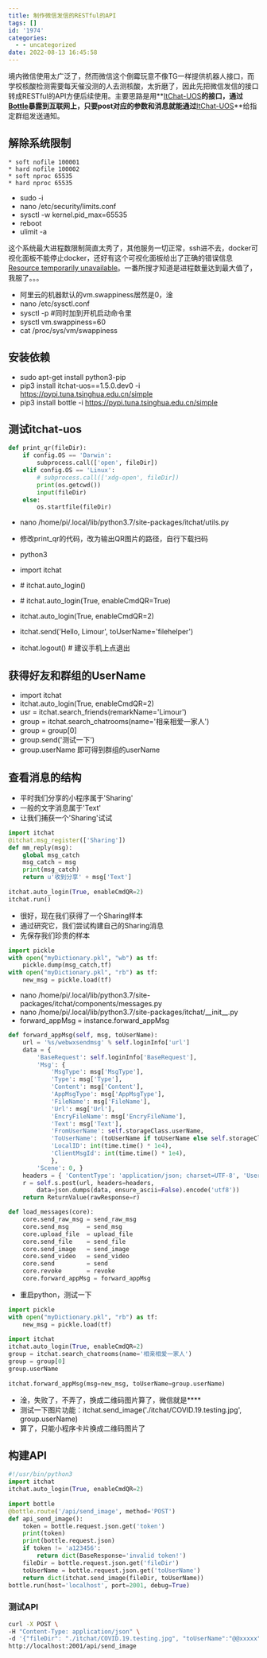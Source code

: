 ```yaml
---
title: 制作微信发信的RESTful的API
tags: []
id: '1974'
categories:
  - - uncategorized
date: 2022-08-13 16:45:58
---
```


境内微信使用太广泛了，然而微信这个倒霉玩意不像TG一样提供机器人接口，而学校核酸检测需要每天催没测的人去测核酸，太折磨了，因此先把微信发信的接口转成RESTful的API方便后续使用。主要思路是用**[ItChat-UOS](https://github.com/why2lyj/ItChat-UOS)**的接口，通过[Bottle](https://bottlepy.org/docs/dev/)暴露到互联网上，只要post对应的参数和消息就能通过**[ItChat-UOS](https://github.com/why2lyj/ItChat-UOS)**给指定群组发送通知。

## 解除系统限制

```cnofig
* soft nofile 100001
* hard nofile 100002
* soft nproc 65535
* hard nproc 65535
```

*   sudo -i
*   nano /etc/security/limits.conf
*   sysctl -w kernel.pid\_max=65535
*   reboot
*   ulimit -a

这个系统最大进程数限制简直太秀了，其他服务一切正常，ssh进不去，docker可视化面板不能停止docker，还好有这个可视化面板给出了正确的错误信息 [Resource temporarily unavailable](https://blog.csdn.net/qq_35963057/article/details/81489907)。一番所搜才知道是进程数量达到最大值了，我服了。。。

*   阿里云的机器默认的vm.swappiness居然是0，淦
*   nano /etc/sysctl.conf
*   sysctl -p #同时加到开机启动命令里
*   sysctl vm.swappiness=60
*   cat /proc/sys/vm/swappiness

## 安装依赖

*   sudo apt-get install python3-pip
*   pip3 install itchat-uos==1.5.0.dev0 -i https://pypi.tuna.tsinghua.edu.cn/simple
*   pip3 install bottle -i https://pypi.tuna.tsinghua.edu.cn/simple

## 测试itchat-uos

```python
def print_qr(fileDir):
    if config.OS == 'Darwin':
        subprocess.call(['open', fileDir])
    elif config.OS == 'Linux':
        # subprocess.call(['xdg-open', fileDir])
        print(os.getcwd())
        input(fileDir)
    else:
        os.startfile(fileDir)
```

*   nano /home/pi/.local/lib/python3.7/site-packages/itchat/utils.py
*   修改print\_qr的代码，改为输出QR图片的路径，自行下载扫码

*   python3
*   import itchat
*   \# itchat.auto\_login()
*   \# itchat.auto\_login(True, enableCmdQR=True)
*   itchat.auto\_login(True, enableCmdQR=2)
*   itchat.send('Hello, Limour', toUserName='filehelper')
*   itchat.logout() # 建议手机上点退出

## 获得好友和群组的UserName

*   import itchat
*   itchat.auto\_login(True, enableCmdQR=2)
*   usr = itchat.search\_friends(remarkName='Limour')
*   group = itchat.search\_chatrooms(name='相亲相爱一家人')
*   group = group\[0\]
*   group.send('测试一下')
*   group.userName 即可得到群组的userName

## 查看消息的结构

*   平时我们分享的小程序属于'Sharing'
*   一般的文字消息属于'Text'
*   让我们捕获一个'Sharing'试试

```python
import itchat
@itchat.msg_register(['Sharing'])
def mm_reply(msg):
    global msg_catch
    msg_catch = msg
    print(msg_catch)
    return u'收到分享' + msg['Text']
 
itchat.auto_login(True, enableCmdQR=2)
itchat.run()
```

*   很好，现在我们获得了一个Sharing样本
*   通过研究它，我们尝试构建自己的Sharing消息
*   先保存我们珍贵的样本

```python
import pickle
with open("myDictionary.pkl", "wb") as tf:
    pickle.dump(msg_catch,tf)
with open("myDictionary.pkl", "rb") as tf:
    new_msg = pickle.load(tf)
```

*   nano /home/pi/.local/lib/python3.7/site-packages/itchat/components/messages.py
*   nano /home/pi/.local/lib/python3.7/site-packages/itchat/\_\_init\_\_.py
*   forward\_appMsg = instance.forward\_appMsg

```python
def forward_appMsg(self, msg, toUserName):
    url = '%s/webwxsendmsg' % self.loginInfo['url']
    data = {
        'BaseRequest': self.loginInfo['BaseRequest'],
        'Msg': {
            'MsgType': msg['MsgType'],
            'Type': msg['Type'],
            'Content': msg['Content'],
            'AppMsgType': msg['AppMsgType'],
            'FileName': msg['FileName'],
            'Url': msg['Url'],
            'EncryFileName': msg['EncryFileName'],
            'Text': msg['Text'],
            'FromUserName': self.storageClass.userName,
            'ToUserName': (toUserName if toUserName else self.storageClass.userName),
            'LocalID': int(time.time() * 1e4),
            'ClientMsgId': int(time.time() * 1e4),
            },
        'Scene': 0, }
    headers = { 'ContentType': 'application/json; charset=UTF-8', 'User-Agent' : config.USER_AGENT }
    r = self.s.post(url, headers=headers,
        data=json.dumps(data, ensure_ascii=False).encode('utf8'))
    return ReturnValue(rawResponse=r)

def load_messages(core):
    core.send_raw_msg = send_raw_msg
    core.send_msg     = send_msg
    core.upload_file  = upload_file
    core.send_file    = send_file
    core.send_image   = send_image
    core.send_video   = send_video
    core.send         = send
    core.revoke       = revoke
    core.forward_appMsg = forward_appMsg
```

*   重启python，测试一下

```python
import pickle
with open("myDictionary.pkl", "rb") as tf:
    new_msg = pickle.load(tf)
 
import itchat
itchat.auto_login(True, enableCmdQR=2)
group = itchat.search_chatrooms(name='相亲相爱一家人')
group = group[0]
group.userName
 
itchat.forward_appMsg(msg=new_msg, toUserName=group.userName)
```

*   淦，失败了，不弄了，换成二维码图片算了，微信就是\*\*\*\*
*   测试一下图片功能：itchat.send\_image('./itchat/COVID.19.testing.jpg', group.userName)
*   算了，只能小程序卡片换成二维码图片了

## 构建API

```python
#!/usr/bin/python3
import itchat
itchat.auto_login(True, enableCmdQR=2)
 
import bottle
@bottle.route('/api/send_image', method='POST')
def api_send_image():
    token = bottle.request.json.get('token')
    print(token)
    print(bottle.request.json)
    if token != 'a123456':
        return dict(BaseResponse='invalid token!')
    fileDir = bottle.request.json.get('fileDir')
    toUserName = bottle.request.json.get('toUserName')
    return dict(itchat.send_image(fileDir, toUserName))
bottle.run(host='localhost', port=2001, debug=True)
```

### 测试API

```bash
curl -X POST \
-H "Content-Type: application/json" \
-d '{"fileDir": "./itchat/COVID.19.testing.jpg", "toUserName":"@@xxxxx", "token":"a123456"}' \
http://localhost:2001/api/send_image
```